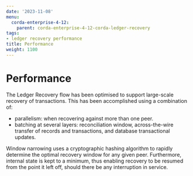 ```yaml
---
date: '2023-11-08'
menu:
  corda-enterprise-4-12:
    parent: corda-enterprise-4-12-corda-ledger-recovery
tags:
- ledger recovery performance
title: Performance
weight: 1100
---
```


# Performance

The Ledger Recovery flow has been optimised to support large-scale recovery of transactions. This has been accomplished using a combination of:
* parallelism: when recovering against more than one peer.
* batching at several layers: reconciliation window, across-the-wire transfer of records and transactions,
and database transactional updates.

Window narrowing uses a cryptographic hashing algorithm to rapidly determine the optimal recovery
window for any given peer. Furthermore, internal state is kept to a minimum, thus enabling recovery to be resumed from the
point it left off, should there be any interruption in service.
